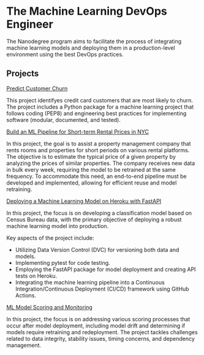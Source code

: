 # The Machine Learning DevOps Engineer 

The Nanodegree program aims to facilitate the process of integrating machine learning models and deploying them in a production-level environment using the best DevOps practices.

## Projects

[Predict Customer Churn]()  

This project identifyes credit card customers that are most likely to churn. The project includes a Python package for a machine learning project that follows coding (PEP8) and engineering best practices for implementing software (modular, documented, and tested).

[Build an ML Pipeline for Short-term Rental Prices in NYC]()  

In this project, the goal is to assist a property management company that rents rooms and properties for short periods on various rental platforms. The objective is to estimate the typical price of a given property by analyzing the prices of similar properties. The company receives new data in bulk every week, requiring the model to be retrained at the same frequency. To accommodate this need, an end-to-end pipeline must be developed and implemented, allowing for efficient reuse and model retraining.

[Deploying a Machine Learning Model on Heroku with FastAPI]()  

In this project, the focus is on developing a classification model based on Census Bureau data, with the primary objective of deploying a robust machine learning model into production.

Key aspects of the project include:

-   Utilizing Data Version Control (DVC) for versioning both data and models.
-   Implementing pytest for code testing.
-   Employing the FastAPI package for model deployment and creating API tests on Heroku.
-   Integrating the machine learning pipeline into a Continuous Integration/Continuous Deployment (CI/CD) framework using GitHub Actions.

[ML Model Scoring and Monitoring]()  

In this project, the focus is on addressing various scoring processes that occur after model deployment, including model drift and determining if models require retraining and redeployment. The project tackles challenges related to data integrity, stability issues, timing concerns, and dependency management.
